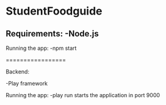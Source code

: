 StudentFoodguide
================

Requirements:
-Node.js
-

Running the app:
-npm start

=================

Backend:

-Play framework

Running the app:
-play run starts the application in port 9000